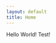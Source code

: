 ```yaml
---
layout: default
title: Home
---
```


<head>
  <link rel="stylesheet" href="{{ '/assets/main.scss' | relative_url }}">
</head>

Hello World! Test!
